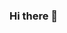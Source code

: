 ### Hi there 👋

<!--
**songddung/songddung** is a ✨ _special_ ✨ repository because its `README.md` (this file) appears on your GitHub profile.

Here are some ideas to get you started:

![Anurag's GitHub stats](https://github-readme-stats.vercel.app/api?username=songddung&show_icons=true&theme=radical)
- 🔭 I’m currently working on ...
- 🌱 I’m currently learning ...
- 👯 I’m looking to collaborate on ...
- 🤔 I’m looking for help with ...
- 💬 Ask me about ...
- 📫 How to reach me: ...
- 😄 Pronouns: ...
- ⚡ Fun fact: ...
-->
